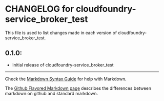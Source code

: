 # CHANGELOG for cloudfoundry-service_broker_test

This file is used to list changes made in each version of cloudfoundry-service_broker_test.

## 0.1.0:

* Initial release of cloudfoundry-service_broker_test

- - - 
Check the [Markdown Syntax Guide](http://daringfireball.net/projects/markdown/syntax) for help with Markdown.

The [Github Flavored Markdown page](http://github.github.com/github-flavored-markdown/) describes the differences between markdown on github and standard markdown.
